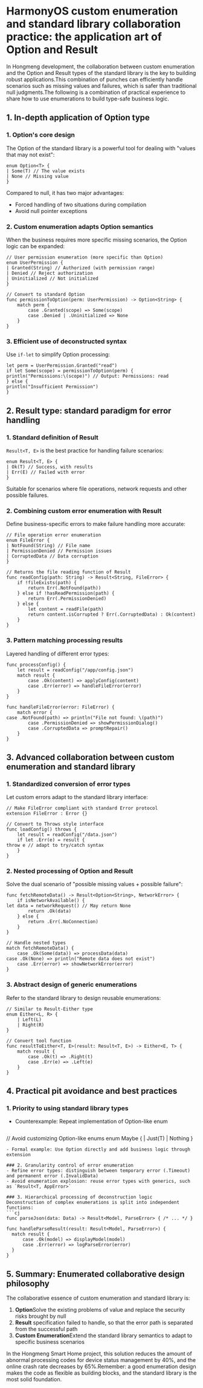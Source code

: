 # HarmonyOS custom enumeration and standard library collaboration practice: the application art of Option and Result

In Hongmeng development, the collaboration between custom enumeration and the Option and Result types of the standard library is the key to building robust applications.This combination of punches can efficiently handle scenarios such as missing values ​​and failures, which is safer than traditional null judgments.The following is a combination of practical experience to share how to use enumerations to build type-safe business logic.


## 1. In-depth application of Option type
### 1. Option's core design
The Option<T> of the standard library is a powerful tool for dealing with "values ​​that may not exist":
```cj
enum Option<T> {
| Some(T) // The value exists
| None // Missing value
}
```  
Compared to null, it has two major advantages:
- Forced handling of two situations during compilation
- Avoid null pointer exceptions

### 2. Custom enumeration adapts Option semantics
When the business requires more specific missing scenarios, the Option logic can be expanded:
```cj
// User permission enumeration (more specific than Option)
enum UserPermission {
| Granted(String) // Authorized (with permission range)
| Denied // Reject authorization
| Uninitialized // Not initialized
}

// Convert to standard Option
func permissionToOption(perm: UserPermission) -> Option<String> {
    match perm {
        case .Granted(scope) => Some(scope)
        case .Denied | .Uninitialized => None
    }
}
```  

### 3. Efficient use of deconstructed syntax
Use `if-let` to simplify Option processing:
```cj
let perm = UserPermission.Granted("read")
if let Some(scope) = permissionToOption(perm) {
println("Permissions:\(scope)") // Output: Permissions: read
} else {
println("Insufficient Permission")
}
```  


## 2. Result type: standard paradigm for error handling
### 1. Standard definition of Result
`Result<T, E>` is the best practice for handling failure scenarios:
```cj
enum Result<T, E> {
| Ok(T) // Success, with results
| Err(E) // Failed with error
}
```  
Suitable for scenarios where file operations, network requests and other possible failures.

### 2. Combining custom error enumeration with Result
Define business-specific errors to make failure handling more accurate:
```cj
// File operation error enumeration
enum FileError {
| NotFound(String) // File name
| PermissionDenied // Permission issues
| CorruptedData // Data corruption
}

// Returns the file reading function of Result
func readConfig(path: String) -> Result<String, FileError> {
    if !fileExists(path) {
        return Err(.NotFound(path))
    } else if !hasReadPermission(path) {
        return Err(.PermissionDenied)
    } else {
        let content = readFile(path)
        return content.isCorrupted ? Err(.CorruptedData) : Ok(content)
    }
}
```  

### 3. Pattern matching processing results
Layered handling of different error types:
```cj
func processConfig() {
    let result = readConfig("/app/config.json")
    match result {
        case .Ok(content) => applyConfig(content)
        case .Err(error) => handleFileError(error)
    }
}

func handleFileError(error: FileError) {
    match error {
case .NotFound(path) => println("File not found: \(path)")
        case .PermissionDenied => showPermissionDialog()
        case .CorruptedData => promptRepair()
    }
}
```  


## 3. Advanced collaboration between custom enumeration and standard library
### 1. Standardized conversion of error types
Let custom errors adapt to the standard library interface:
```cj
// Make FileError compliant with standard Error protocol
extension FileError : Error {}

// Convert to Throws style interface
func loadConfig() throws {
    let result = readConfig("/data.json")
    if let .Err(e) = result {
throw e // adapt to try/catch syntax
    }
}
```  

### 2. Nested processing of Option and Result
Solve the dual scenario of "possible missing values ​​+ possible failure":
```cj
func fetchRemoteData() -> Result<Option<String>, NetworkError> {
    if isNetworkAvailable() {
let data = networkRequest() // May return None
        return .Ok(data)
    } else {
        return .Err(.NoConnection)
    }
}

// Handle nested types
match fetchRemoteData() {
    case .Ok(Some(data)) => processData(data)
case .Ok(None) => println("Remote data does not exist")
    case .Err(error) => showNetworkError(error)
}
```  

### 3. Abstract design of generic enumerations
Refer to the standard library to design reusable enumerations:
```cj
// Similar to Result-Either type
enum Either<L, R> {
    | Left(L)
    | Right(R)
}

// Convert tool function
func resultToEither<T, E>(result: Result<T, E>) -> Either<E, T> {
    match result {
        case .Ok(t) => .Right(t)
        case .Err(e) => .Left(e)
    }
}
```  


## 4. Practical pit avoidance and best practices
### 1. Priority to using standard library types
- Counterexample: Repeat implementation of Option-like enum
  ```cj
// Avoid customizing Option-like enums
  enum Maybe<T> { | Just(T) | Nothing }
  ```  
- Formal example: Use Option directly and add business logic through extension

### 2. Granularity control of error enumeration
- Refine error types: distinguish between temporary error (.Timeout) and permanent error (.InvalidData)
- Avoid enumeration explosion: reuse error types with generics, such as `Result<T, AppError>`

### 3. Hierarchical processing of deconstruction logic
Deconstruction of complex enumerations is split into independent functions:
```cj
func parseJson(data: Data) -> Result<Model, ParseError> { /* ... */ }

func handleParseResult(result: Result<Model, ParseError>) {
    match result {
        case .Ok(model) => displayModel(model)
        case .Err(error) => logParseError(error)
    }
}
```  


## 5. Summary: Enumerated collaborative design philosophy
The collaborative essence of custom enumeration and standard library is:
1. **Option**Solve the existing problems of value and replace the security risks brought by null
2. **Result** specification failed to handle, so that the error path is separated from the successful path
3. **Custom Enumeration**Extend the standard library semantics to adapt to specific business scenarios

In the Hongmeng Smart Home project, this solution reduces the amount of abnormal processing codes for device status management by 40%, and the online crash rate decreases by 65%.Remember: a good enumeration design makes the code as flexible as building blocks, and the standard library is the most solid foundation.
